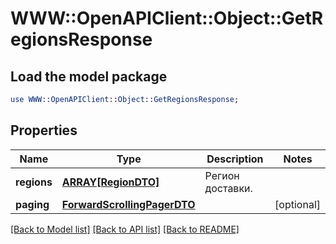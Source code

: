 # WWW::OpenAPIClient::Object::GetRegionsResponse

## Load the model package
```perl
use WWW::OpenAPIClient::Object::GetRegionsResponse;
```

## Properties
Name | Type | Description | Notes
------------ | ------------- | ------------- | -------------
**regions** | [**ARRAY[RegionDTO]**](RegionDTO.md) | Регион доставки. | 
**paging** | [**ForwardScrollingPagerDTO**](ForwardScrollingPagerDTO.md) |  | [optional] 

[[Back to Model list]](../README.md#documentation-for-models) [[Back to API list]](../README.md#documentation-for-api-endpoints) [[Back to README]](../README.md)


